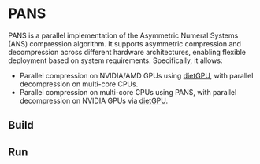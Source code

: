 # PANS
PANS is a parallel implementation of the Asymmetric Numeral Systems (ANS) compression algorithm. It supports asymmetric compression and decompression across different hardware architectures, enabling flexible deployment based on system requirements. Specifically, it allows:
- Parallel compression on NVIDIA/AMD GPUs using [dietGPU](https://github.com/facebookresearch/dietgpu/), with parallel decompression on multi-core CPUs.
- Parallel compression on multi-core CPUs using PANS, with parallel decompression on NVIDIA GPUs via [dietGPU](https://github.com/facebookresearch/dietgpu/).

## Build

## Run
